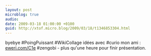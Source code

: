 ```yaml
---
layout: post
microblog: true
audio: 
date: 2009-03-18 01:00:00 +0100
guid: http://xtof.micro.blog/2009/03/18/t1346853304.html
---
```

byebye #PoingPuissant #WikiCollage idées avec #curio mon ami :  [eweri.com/C1e](http://eweri.com/C1e) #zengobi - plus qu'une heure pour finir présentation.
